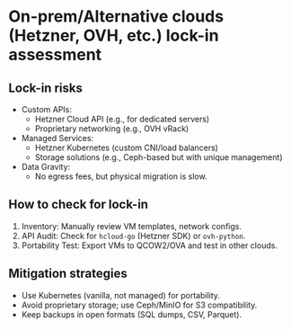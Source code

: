 # On-prem/Alternative clouds (Hetzner, OVH, etc.) lock-in assessment  

## Lock-in risks  

- Custom APIs:  
  - Hetzner Cloud API (e.g., for dedicated servers)  
  - Proprietary networking (e.g., OVH vRack)  
- Managed Services:  
  - Hetzner Kubernetes (custom CNI/load balancers)  
  - Storage solutions (e.g., Ceph-based but with unique management)  
- Data Gravity:  
  - No egress fees, but physical migration is slow.  

## How to check for lock-in  

1. Inventory: Manually review VM templates, network configs.  
1. API Audit: Check for `hcloud-go` (Hetzner SDK) or `ovh-python`.  
1. Portability Test: Export VMs to QCOW2/OVA and test in other clouds.  

## Mitigation strategies  

- Use Kubernetes (vanilla, not managed) for portability.  
- Avoid proprietary storage; use Ceph/MinIO for S3 compatibility.  
- Keep backups in open formats (SQL dumps, CSV, Parquet).  
